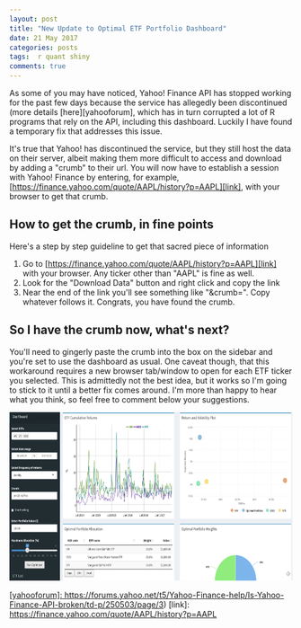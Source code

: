 ```yaml
---
layout: post
title: "New Update to Optimal ETF Portfolio Dashboard"
date: 21 May 2017
categories: posts
tags:  r quant shiny
comments: true
---
```




As some of you may have noticed, Yahoo! Finance API has stopped working for the past few days because the service has allegedly been discontinued (more details [here][yahooforum], which has in turn corrupted a lot of R programs that rely on the API, including this dashboard. Luckily I have found a temporary fix that addresses this issue.
<br>

It's true that Yahoo! has discontinued the service, but they still host the data on their server, albeit making them more difficult to access and download by adding a "crumb" to their url. You will now have to establish a session with Yahoo! Finance by entering, for example, [https://finance.yahoo.com/quote/AAPL/history?p=AAPL][link], with your browser to get that crumb. 

## How to get the crumb, in fine points

Here's a step by step guideline to get that sacred piece of information

1. Go to [https://finance.yahoo.com/quote/AAPL/history?p=AAPL][link] with your browser. Any ticker other than "AAPL" is fine as well.
2. Look for the "Download Data" button and right click and copy the link
3. Near the end of the link you'll see something like "&crumb=". Copy whatever follows it. Congrats, you have found the crumb.

## So I have the crumb now, what's next?

You'll need to gingerly paste the crumb into the box on the sidebar and you're set to use the dashboard as usual. One caveat though, that this workaround requires a new browser tab/window to open for each ETF ticker you selected. This is admittedly not the best idea, but it works so I'm going to stick to it until a better fix comes around. I'm more than happy to hear what you think, so feel free to comment below your suggestions.

<a href="https://lhvan.shinyapps.io/ETF_Portfolio/"><img src="https://raw.githubusercontent.com/drawar/drawar.github.io/master/_posts/etf-portfolio-update.png" width="1200" height="300" />

[blog]: https://thedatagame.com.au/2016/12/24/a-single-index-model-shiny-app-for-etfs/
[yahooforum]: https://forums.yahoo.net/t5/Yahoo-Finance-help/Is-Yahoo-Finance-API-broken/td-p/250503/page/3)
[link]: https://finance.yahoo.com/quote/AAPL/history?p=AAPL

